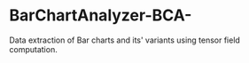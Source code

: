 # BarChartAnalyzer-BCA-
Data extraction of Bar charts and its' variants using tensor field computation.
